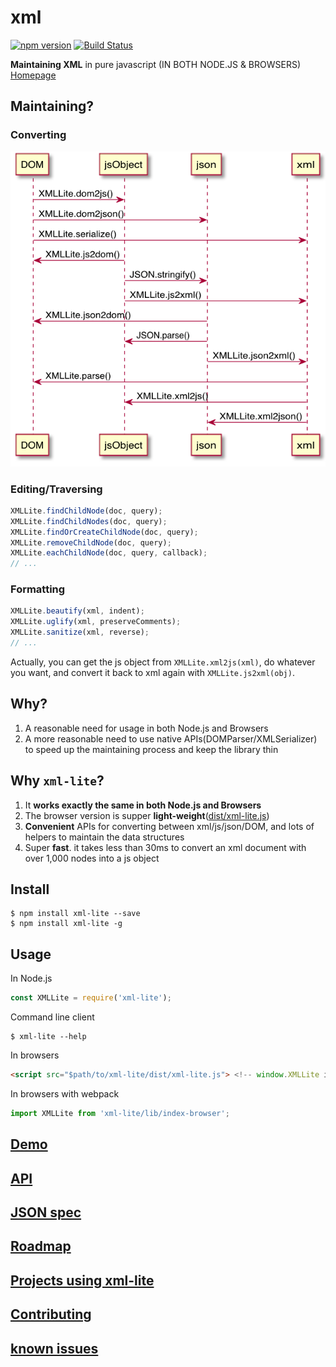 xml
===

[![npm version](https://badge.fury.io/js/%40lite-js%2Fxml.svg)](https://badge.fury.io/js/%40lite-js%2Fxml) [![Build Status](https://travis-ci.org/lite-js/xml.svg?branch=master)](https://travis-ci.org/lite-js/xml)

**Maintaining XML** in pure javascript (IN BOTH NODE.JS & BROWSERS) [Homepage][homepage]

## Maintaining?

### Converting

![converting](./doc/uml/converting.png)

### Editing/Traversing

```javascript
XMLLite.findChildNode(doc, query);
XMLLite.findChildNodes(doc, query);
XMLLite.findOrCreateChildNode(doc, query);
XMLLite.removeChildNode(doc, query);
XMLLite.eachChildNode(doc, query, callback);
// ...
```

### Formatting

```javascript
XMLLite.beautify(xml, indent);
XMLLite.uglify(xml, preserveComments);
XMLLite.sanitize(xml, reverse);
// ...
```

Actually, you can get the js object from `XMLLite.xml2js(xml)`, do whatever you want, and convert it back to xml again with `XMLLite.js2xml(obj)`.

## Why?

1. A reasonable need for usage in both Node.js and Browsers
2. A more reasonable need to use native APIs(DOMParser/XMLSerializer) to speed up the maintaining process and keep the library thin

## Why `xml-lite`?

1. It **works exactly the same in both Node.js and Browsers**
2. The browser version is supper **light-weight**([dist/xml-lite.js](./dist/xml-lite.js))
3. **Convenient** APIs for converting between xml/js/json/DOM, and lots of helpers to maintain the data structures
4. Super **fast**. it takes less than 30ms to convert an xml document with over 1,000 nodes into a js object

## Install

```shell
$ npm install xml-lite --save
$ npm install xml-lite -g
```

## Usage

In Node.js

```javascript
const XMLLite = require('xml-lite');
```

Command line client

```shell
$ xml-lite --help
```

In browsers

```html
<script src="$path/to/xml-lite/dist/xml-lite.js"> <!-- window.XMLLite is available -->
```

In browsers with webpack

```javascript
import XMLLite from 'xml-lite/lib/index-browser';
```

## [Demo][homepage]

## [API](./doc/api.md)

## [JSON spec](./doc/json-spec.md)

## [Roadmap](./doc/roadmap.md)

## [Projects using xml-lite](./doc/projects-using-xml-lite.md)

## [Contributing](./doc/contributing.md)

## [known issues](https://github.com/leungwensen/xml-lite/issues)

[homepage]: https://lite-js.github.io/xml/
